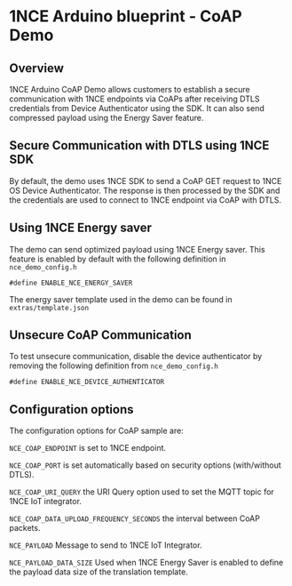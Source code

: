 # 1NCE Arduino blueprint - CoAP Demo

## Overview

1NCE Arduino CoAP Demo allows customers to establish a secure communication with 1NCE endpoints via CoAPs after receiving DTLS credentials from Device Authenticator using the SDK. It can also send compressed payload using the Energy Saver feature. 

## Secure Communication with DTLS using 1NCE SDK

By default, the demo uses 1NCE SDK to send a CoAP GET request to 1NCE OS Device Authenticator. The response is then processed by the SDK and the credentials are used to connect to 1NCE endpoint via CoAP with DTLS. 

 ## Using 1NCE Energy saver
The demo can send optimized payload using 1NCE Energy saver. This feature is enabled by default with the following definition in `nce_demo_config.h`

```
#define ENABLE_NCE_ENERGY_SAVER
```
The energy saver template used in the demo can be found in `extras/template.json`

 ## Unsecure CoAP Communication 

To test unsecure communication, disable the device authenticator by removing the following definition from `nce_demo_config.h`

```
#define ENABLE_NCE_DEVICE_AUTHENTICATOR
``` 

## Configuration options


The configuration options for CoAP sample are:

`NCE_COAP_ENDPOINT` is set to 1NCE endpoint.

`NCE_COAP_PORT` is set automatically based on security options (with/without DTLS).

`NCE_COAP_URI_QUERY` the URI Query option used to set the MQTT topic for 1NCE IoT integrator.

`NCE_COAP_DATA_UPLOAD_FREQUENCY_SECONDS` the interval between CoAP packets.

`NCE_PAYLOAD` Message to send to 1NCE IoT Integrator.

`NCE_PAYLOAD_DATA_SIZE` Used when 1NCE Energy Saver is enabled to define the payload data size of the translation template.
